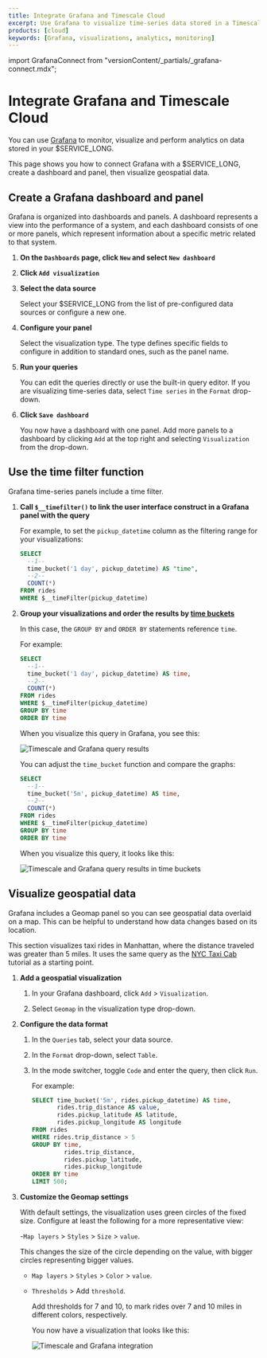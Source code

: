 ```yaml
---
title: Integrate Grafana and Timescale Cloud
excerpt: Use Grafana to visualize time-series data stored in a Timescale Cloud service
products: [cloud]
keywords: [Grafana, visualizations, analytics, monitoring]
---
```


import GrafanaConnect from "versionContent/_partials/_grafana-connect.mdx";

# Integrate Grafana and Timescale Cloud

You can use [Grafana](https://grafana.com/docs/) to monitor, visualize and perform analytics on data stored in your $SERVICE_LONG. 

This page shows you how to connect Grafana with a $SERVICE_LONG, create a dashboard and panel, then visualize geospatial data.

<GrafanaConnect />

## Create a Grafana dashboard and panel

Grafana is organized into dashboards and panels. A dashboard represents a
view into the performance of a system, and each dashboard consists of one or
more panels, which represent information about a specific metric related to
that system.

<Procedure>

1. **On the `Dashboards` page, click `New` and select `New dashboard`**

1. **Click `Add visualization`**

1. **Select the data source**

   Select your $SERVICE_LONG from the list of pre-configured data sources or configure a new one.

1. **Configure your panel** 

   Select the visualization type. The type defines specific fields to configure in addition to standard ones, such as the panel name. 

1. **Run your queries** 

   You can edit the queries directly or use the built-in query editor. If you are visualizing time-series data, select `Time series` in the `Format` drop-down.

1. **Click `Save dashboard`**
    
   You now have a dashboard with one panel. Add more panels to a dashboard by clicking `Add` at the top right and selecting `Visualization` from the drop-down. 

</Procedure>

## Use the time filter function

Grafana time-series panels include a time filter. 

<Procedure>

1. **Call `$__timefilter()` to link the user interface construct in a Grafana panel with the query** 

   For example, to set the `pickup_datetime` column as the filtering range for your visualizations:

    ```sql
    SELECT
      --1--
      time_bucket('1 day', pickup_datetime) AS "time",
      --2--
      COUNT(*)
    FROM rides
    WHERE $__timeFilter(pickup_datetime)
    ```

1. **Group your visualizations and order the results by [time buckets][time-buckets]** 

    In this case, the `GROUP BY` and `ORDER BY` statements reference `time`.

    For example:
    
    ```sql
    SELECT
      --1--
      time_bucket('1 day', pickup_datetime) AS time,
      --2--
      COUNT(*)
    FROM rides
    WHERE $__timeFilter(pickup_datetime)
    GROUP BY time
    ORDER BY time
    ```

    When you visualize this query in Grafana, you see this:

    ![Timescale and Grafana query results](https://assets.timescale.com/docs/images/grafana_query_results.png)

    You can adjust the `time_bucket` function and compare the graphs:
    
    ```sql
    SELECT
      --1--
      time_bucket('5m', pickup_datetime) AS time,
      --2--
      COUNT(*)
    FROM rides
    WHERE $__timeFilter(pickup_datetime)
    GROUP BY time
    ORDER BY time
    ```
    
    When you visualize this query, it looks like this:

   ![Timescale and Grafana query results in time buckets](https://assets.timescale.com/docs/images/grafana_query_results_5m.png)

</Procedure>

## Visualize geospatial data

Grafana includes a Geomap panel so you can see geospatial data
overlaid on a map. This can be helpful to understand how data
changes based on its location.

This section visualizes taxi rides in Manhattan, where the distance traveled
was greater than 5 miles. It uses the same query as the [NYC Taxi Cab][nyc-taxi]
tutorial as a starting point.

<Procedure>

1. **Add a geospatial visualization**

   1.  In your Grafana dashboard, click `Add` > `Visualization`.

   1.  Select `Geomap` in the visualization type drop-down.

1. **Configure the data format**

   1.  In the `Queries` tab, select your data source.

   1.  In the `Format` drop-down, select `Table`.

   1.  In the mode switcher, toggle `Code` and enter the query, then click `Run`.
 
       For example:

       ```sql
       SELECT time_bucket('5m', rides.pickup_datetime) AS time,
              rides.trip_distance AS value,
              rides.pickup_latitude AS latitude,
              rides.pickup_longitude AS longitude
       FROM rides
       WHERE rides.trip_distance > 5
       GROUP BY time,
                rides.trip_distance,
                rides.pickup_latitude,
                rides.pickup_longitude
       ORDER BY time
       LIMIT 500;
       ```

1.  **Customize the Geomap settings** 
    
    With default settings, the visualization uses green circles of the fixed size. Configure at least the following for a more representative view:

    -`Map layers` > `Styles` > `Size` > `value`.

       This changes the size of the circle depending on the value, with bigger circles representing bigger values.

    - `Map layers` > `Styles` > `Color` > `value`.

    - `Thresholds` > Add `threshold`.

       Add thresholds for 7 and 10, to mark rides over 7 and 10 miles in different colors, respectively. 
    
       You now have a visualization that looks like this: 

       ![Timescale and Grafana integration](https://assets.timescale.com/docs/images/timescale-grafana-integration.png)
       

</Procedure>

[nyc-taxi]: /tutorials/:currentVersion:/nyc-taxi-cab
[grafana-website]: https://www.grafana.com
[install-grafana]: /use-timescale/:currentVersion:/integrations/observability-alerting/grafana/installation
[tutorial-grafana-dashboards]: /use-timescale/:currentVersion:/integrations/observability-alerting/grafana/#create-a-grafana-dashboard-and-panel
[tutorial-grafana-geospatial]: /use-timescale/:currentVersion:/integrations/observability-alerting/grafana/#visualize-geospatial-data
[time-buckets]: /use-timescale/:currentVersion:/time-buckets/

